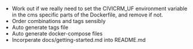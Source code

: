 * Work out if we really need to set the  CIVICRM_UF environment variable in the cms specific parts of the Dockerfile, and remove if not.
* Order combinations and tags sensibly
* Auto generate tags file
* Auto generate docker-compose files
* Incorperate docs/getting-started.md into README.md